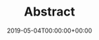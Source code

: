 ---
title: 'Abstract'
field: 'dcterms.abstract'
slug: 'dcterms-abstract'
description: 'A summary of the resource.'
required: False
policy: 'Free text.'
date: '2019-05-04T00:00:00+00:00'
---